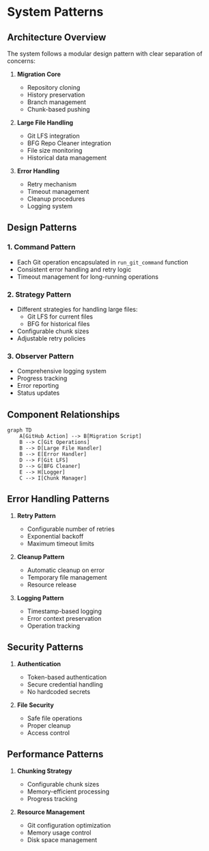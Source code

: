 # System Patterns

## Architecture Overview
The system follows a modular design pattern with clear separation of concerns:

1. **Migration Core**
   - Repository cloning
   - History preservation
   - Branch management
   - Chunk-based pushing

2. **Large File Handling**
   - Git LFS integration
   - BFG Repo Cleaner integration
   - File size monitoring
   - Historical data management

3. **Error Handling**
   - Retry mechanism
   - Timeout management
   - Cleanup procedures
   - Logging system

## Design Patterns

### 1. Command Pattern
- Each Git operation encapsulated in `run_git_command` function
- Consistent error handling and retry logic
- Timeout management for long-running operations

### 2. Strategy Pattern
- Different strategies for handling large files:
  - Git LFS for current files
  - BFG for historical files
- Configurable chunk sizes
- Adjustable retry policies

### 3. Observer Pattern
- Comprehensive logging system
- Progress tracking
- Error reporting
- Status updates

## Component Relationships

```mermaid
graph TD
    A[GitHub Action] --> B[Migration Script]
    B --> C[Git Operations]
    B --> D[Large File Handler]
    B --> E[Error Handler]
    D --> F[Git LFS]
    D --> G[BFG Cleaner]
    E --> H[Logger]
    C --> I[Chunk Manager]
```

## Error Handling Patterns

1. **Retry Pattern**
   - Configurable number of retries
   - Exponential backoff
   - Maximum timeout limits

2. **Cleanup Pattern**
   - Automatic cleanup on error
   - Temporary file management
   - Resource release

3. **Logging Pattern**
   - Timestamp-based logging
   - Error context preservation
   - Operation tracking

## Security Patterns

1. **Authentication**
   - Token-based authentication
   - Secure credential handling
   - No hardcoded secrets

2. **File Security**
   - Safe file operations
   - Proper cleanup
   - Access control

## Performance Patterns

1. **Chunking Strategy**
   - Configurable chunk sizes
   - Memory-efficient processing
   - Progress tracking

2. **Resource Management**
   - Git configuration optimization
   - Memory usage control
   - Disk space management 